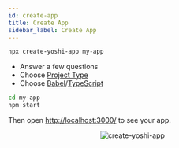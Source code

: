 ```yaml
---
id: create-app
title: Create App
sidebar_label: Create App
---
```


```sh
npx create-yoshi-app my-app
```

- Answer a few questions
- Choose [Project Type](./project-types.md)
- Choose [Babel](https://babeljs.io/)/[TypeScript](https://www.typescriptlang.org/)

```sh
cd my-app
npm start
```

Then open [http://localhost:3000/](http://localhost:3000/) to see your app.

<p align='center'>
  <img src='https://yoshi-assets.surge.sh/create-yoshi-app.gif' alt='create-yoshi-app' />
</p>
